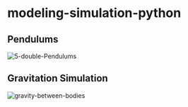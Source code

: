 # modeling-simulation-python

## Pendulums
![5-double-Pendulums](https://media2.giphy.com/media/v1.Y2lkPTc5MGI3NjExYmVlZGV5bGYwbW5ndDBzb2MxcDU5YjJndGZlZ2VodG1uMmx3NnI2ZCZlcD12MV9pbnRlcm5hbF9naWZfYnlfaWQmY3Q9Zw/1MBskIalxLlFG0D7LU/giphy.gif)

## Gravitation Simulation
![gravity-between-bodies](https://media4.giphy.com/media/v1.Y2lkPTc5MGI3NjExenpobWc3M2l6ZG1jb2p4NWJvOGsyMjhsZnc5bzBxZmh5YjB0bThobSZlcD12MV9pbnRlcm5hbF9naWZfYnlfaWQmY3Q9Zw/3c4KGf7t3uqabxmYGK/giphy.gif)